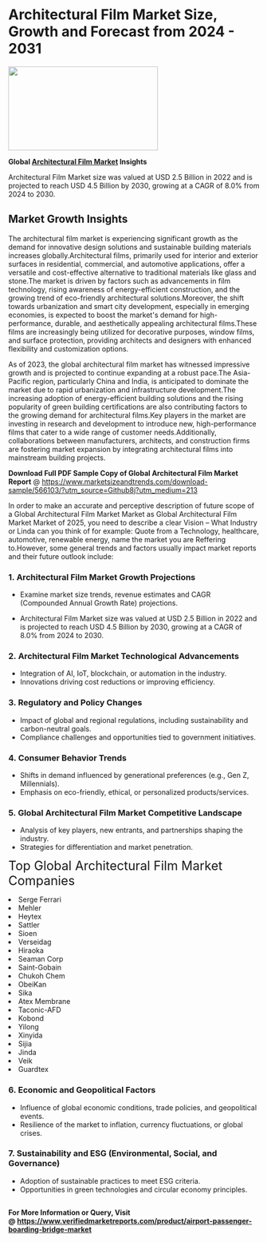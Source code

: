 <H1>Architectural Film Market Size, Growth and Forecast from 2024 - 2031</H1><img class="aligncenter size-medium wp-image-584254" src="https://thirdeyenews.in/wp-content/uploads/2024/09/Global-Market-Research-300x168.jpeg" alt="" width="300" height="168" /><p><strong>Global&nbsp;<a href="https://www.marketsizeandtrends.com/download-sample/566103/?utm_source=Github8j?utm_medium=213">Architectural Film Market</a> Insights</strong></p><p>Architectural Film Market size was valued at USD 2.5 Billion in 2022 and is projected to reach USD 4.5 Billion by 2030, growing at a CAGR of 8.0% from 2024 to 2030.</p><p><h2>Market Growth Insights</h2> <p>The architectural film market is experiencing significant growth as the demand for innovative design solutions and sustainable building materials increases globally.Architectural films, primarily used for interior and exterior surfaces in residential, commercial, and automotive applications, offer a versatile and cost-effective alternative to traditional materials like glass and stone.The market is driven by factors such as advancements in film technology, rising awareness of energy-efficient construction, and the growing trend of eco-friendly architectural solutions.Moreover, the shift towards urbanization and smart city development, especially in emerging economies, is expected to boost the market's demand for high-performance, durable, and aesthetically appealing architectural films.These films are increasingly being utilized for decorative purposes, window films, and surface protection, providing architects and designers with enhanced flexibility and customization options.</p> <p>As of 2023, the global architectural film market has witnessed impressive growth and is projected to continue expanding at a robust pace.The Asia-Pacific region, particularly China and India, is anticipated to dominate the market due to rapid urbanization and infrastructure development.The increasing adoption of energy-efficient building solutions and the rising popularity of green building certifications are also contributing factors to the growing demand for architectural films.Key players in the market are investing in research and development to introduce new, high-performance films that cater to a wide range of customer needs.Additionally, collaborations between manufacturers, architects, and construction firms are fostering market expansion by integrating architectural films into mainstream building projects.</p> <p><span class=""><strong>Download Full PDF Sample Copy of Global Architectural Film Market Report</strong> @ <a href="https://www.marketsizeandtrends.com/download-sample/566103/?utm_source=Github8j?utm_medium=213" target="_blank">https://www.marketsizeandtrends.com/download-sample/566103/?utm_source=Github8j?utm_medium=213</a></span></p><p>In order to make an accurate and perceptive description of future scope of a Global&nbsp;Architectural Film Market Market as Global&nbsp;Architectural Film Market Market of 2025, you need to describe a clear Vision &ndash; What Industry or Linda can you think of for example: Quote from a Technology, healthcare, automotive, renewable energy, name the market you are Reffering to.However, some general trends and factors usually impact market reports and their future outlook include:</p><h3>1.&nbsp;<strong>Architectural Film Market Growth Projections</strong></h3><ul><li>Examine market size trends, revenue estimates and CAGR (Compounded Annual Growth Rate) projections.</li><li><p>Architectural Film Market size was valued at USD 2.5 Billion in 2022 and is projected to reach USD 4.5 Billion by 2030, growing at a CAGR of 8.0% from 2024 to 2030.</p></li></ul><h3>2.&nbsp;<strong>Architectural Film Market Technological Advancements</strong></h3><ul><li>Integration of AI, IoT, blockchain, or automation in the industry.</li><li>Innovations driving cost reductions or improving efficiency.</li></ul><h3>3.&nbsp;<strong>Regulatory and Policy Changes</strong></h3><ul><li>Impact of global and regional regulations, including sustainability and carbon-neutral goals.</li><li>Compliance challenges and opportunities tied to government initiatives.</li></ul><h3>4.&nbsp;<strong>Consumer Behavior Trends</strong></h3><ul><li>Shifts in demand influenced by generational preferences (e.g., Gen Z, Millennials).</li><li>Emphasis on eco-friendly, ethical, or personalized products/services.</li></ul><h3>5.&nbsp;<strong>Global Architectural Film Market Competitive Landscape</strong></h3><ul><li>Analysis of key players, new entrants, and partnerships shaping the industry.</li><li>Strategies for differentiation and market penetration.</li></ul><p data-pm-slice="1 1 []"><span style="color: inherit; font-family: inherit; font-size: 25px;">Top Global Architectural Film Market Companies</span></p><div class="" data-test-id=""><p><li>Serge Ferrari</li><li> Mehler</li><li> Heytex</li><li> Sattler</li><li> Sioen</li><li> Verseidag</li><li> Hiraoka</li><li> Seaman Corp</li><li> Saint-Gobain</li><li> Chukoh Chem</li><li> ObeiKan</li><li> Sika</li><li> Atex Membrane</li><li> Taconic-AFD</li><li> Kobond</li><li> Yilong</li><li> Xinyida</li><li> Sijia</li><li> Jinda</li><li> Veik</li><li> Guardtex</li></p></div><h3>6.&nbsp;<strong>Economic and Geopolitical Factors</strong></h3><ul><li>Influence of global economic conditions, trade policies, and geopolitical events.</li><li>Resilience of the market to inflation, currency fluctuations, or global crises.</li></ul><h3>7.&nbsp;<strong>Sustainability and ESG (Environmental, Social, and Governance)</strong></h3><ul><li>Adoption of sustainable practices to meet ESG criteria.</li><li>Opportunities in green technologies and circular economy principles.</li></ul><h2><strong style="font-size: 14px;">For More Information or Query, Visit @&nbsp;</strong><a style="background-color: #ffffff; font-size: 14px;" href="https://www.marketsizeandtrends.com/report/architectural-film-market/" target="_blank">https://www.verifiedmarketreports.com/product/airport-passenger-boarding-bridge-market</a></h2>
